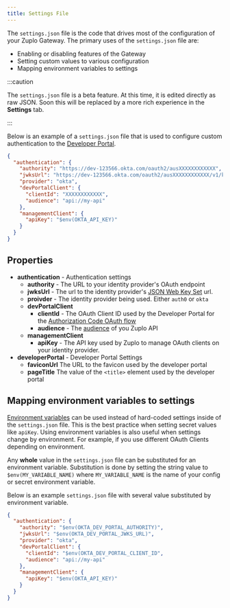 ```yaml
---
title: Settings File
---
```


The `settings.json` file is the code that drives most of the configuration of your Zuplo Gateway. The primary uses of the `settings.json` file are:

- Enabling or disabling features of the Gateway
- Setting custom values to various configuration
- Mapping environment variables to settings

:::caution

The `settings.json` file is a beta feature. At this time, it is edited directly as raw JSON. Soon this will be replaced by a more rich experience in the <SettingsTabIcon /> **Settings** tab.

:::

Below is an example of a `settings.json` file that is used to configure custom authentication to the [Developer Portal](../developer-portal/index.md).

```json
{
  "authentication": {
    "authority": "https://dev-123566.okta.com/oauth2/ausXXXXXXXXXXXX",
    "jwksUrl": "https://dev-123566.okta.com/oauth2/ausXXXXXXXXXXXX/v1/keys",
    "provider": "okta",
    "devPortalClient": {
      "clientId": "XXXXXXXXXXXX",
      "audience": "api://my-api"
    },
    "managementClient": {
      "apiKey": "$env(OKTA_API_KEY)"
    }
  }
}
```

## Properties

- **authentication** - Authentication settings
  - **authority** - The URL to your identity provider's OAuth endpoint
  - **jwksUrl** - The url to the identity provider's [JSON Web Key Set](https://auth0.com/docs/secure/tokens/json-web-tokens/json-web-key-sets) url.
  - **proivder** - The identity provider being used. Either `auth0` or `okta`
  - **devPortalClient**
    - **clientId** - The OAuth Client ID used by the Developer Portal for the [Authorization Code OAuth flow](https://auth0.com/docs/get-started/authentication-and-authorization-flow/authorization-code-flow-with-proof-key-for-code-exchange-pkce)
    - **audience** - The [audience](https://auth0.com/docs/glossary#A:~:text=multi%2Dfactor%20authentication.-,Audience,-The%20unique%20identifier) of you Zuplo API
  - **managementClient**
    - **apiKey** - The API key used by Zuplo to manage OAuth clients on your identity provider.
- **developerPortal** - Developer Portal Settings
  - **faviconUrl** The URL to the favicon used by the developer portal
  - **pageTitle** The value of the `<title>` element used by the developer portal

## Mapping environment variables to settings

[Environment variables](./environment-variables.md) can be used instead of hard-coded settings inside of the `settings.json` file. This is the best practice when setting secret values like `apiKey`. Using environment variables is also useful when settings change by environment. For example, if you use different OAuth Clients depending on environment.

Any **whole** value in the `settings.json` file can be substituted for an environment variable. Substitution is done by setting the string value to `$env(MY_VARIABLE_NAME)` where `MY_VARIABLE_NAME` is the name of your config or secret environment variable.

Below is an example `settings.json` file with several value substituted by environment variable.

```json
{
  "authentication": {
    "authority": "$env(OKTA_DEV_PORTAL_AUTHORITY)",
    "jwksUrl": "$env(OKTA_DEV_PORTAL_JWKS_URL)",
    "provider": "okta",
    "devPortalClient": {
      "clientId": "$env(OKTA_DEV_PORTAL_CLIENT_ID",
      "audience": "api://my-api"
    },
    "managementClient": {
      "apiKey": "$env(OKTA_API_KEY)"
    }
  }
}
```
